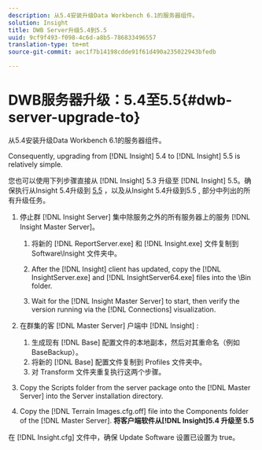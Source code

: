 ```yaml
---
description: 从5.4安装升级Data Workbench 6.1的服务器组件。
solution: Insight
title: DWB Server升级5.4到5.5
uuid: 9cf9f493-f098-4c6d-a8b5-786833496557
translation-type: tm+mt
source-git-commit: aec1f7b14198cdde91f61d490a235022943bfedb

---
```



# DWB服务器升级：5.4至5.5{#dwb-server-upgrade-to}

从5.4安装升级Data Workbench 6.1的服务器组件。

Consequently, upgrading from [!DNL Insight] 5.4 to [!DNL Insight] 5.5 is relatively simple.

您也可以使用下列步骤直接从 [!DNL Insight] 5.3 升级至 [!DNL Insight] 5.5。确保执行从Insight 5.4升级到 [5.5](../../../../home/c-inst-svr/c-upgrd-uninst-sftwr/c-upgrd-sftwr/t-upgrd-to-5.5.md#task-b581e47952e941158d52db3e68f076b9) ，以及从Insight 5.4升级到5.5 [,](../../../../home/c-inst-svr/c-upgrd-uninst-sftwr/c-upgrd-sftwr/t-upgrd-to-5.5.md#task-b581e47952e941158d52db3e68f076b9) 部分中列出的所有升级任务。

1. 停止群 [!DNL Insight Server] 集中除服务之外的所有服务器上的服务 [!DNL Insight Master Server]。

   1. 将新的 [!DNL ReportServer.exe] 和 [!DNL Insight.exe] 文件复制到 Software\Insight 文件夹中。

   1. After the [!DNL Insight] client has updated, copy the [!DNL InsightServer.exe] and [!DNL InsightServer64.exe] files into the \Bin folder.

   1. Wait for the [!DNL Insight Master Server] to start, then verify the version running via the [!DNL Connections] visualization.

1. 在群集的客 [!DNL Master Server] 户端中 [!DNL Insight] :

   1. 生成现有 [!DNL Base] 配置文件的本地副本，然后对其重命名（例如 BaseBackup）。
   1. 将新的 [!DNL Base] 配置文件复制到 Profiles 文件夹中。
   1. 对 Transform 文件夹重复执行这两个步骤。

1. Copy the Scripts folder from the server package onto the [!DNL Master Server] into the Server installation directory.
1. Copy the [!DNL Terrain Images.cfg.off] file into the Components folder of the [!DNL Master Server].
   **将客户端软件从[!DNL Insight]5.4 升级至 5.5**

在 [!DNL Insight.cfg] 文件中，确保 Update Software 设置已设置为 true。
